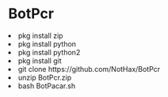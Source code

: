 # BotPcr
<li>pkg install zip</li>
<li>pkg install python</li>
<li>pkg install python2</li>
<li>pkg install git</li>
<li>git clone https://github.com/NotHax/BotPcr</li>
<li>unzip BotPcr.zip</li>
<li>bash BotPacar.sh</li>
